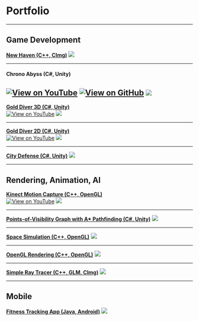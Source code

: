 # Portfolio

---

## Game Development

**[New Haven (C++, CImg)](https://github.com/OmarAlFarajat/New-Haven-Board-Game)**
<img src="images/new-haven_thumbnail.jpg?raw=true"/>

---
#### Chrono Abyss (C#, Unity)
<!-- **[Chrono Abyss (C#, Unity)](https://github.com/christopherdufort/Dream-Eater-Interactive)** -->
[![View on YouTube](images/youtube_icon.jpg?raw=true)](https://www.youtube.com/watch?v=_nvECaCOx4Y)
[![View on GitHub](images/github_icon.jpg?raw=true)](https://github.com/christopherdufort/Dream-Eater-Interactive)
<img src="images/chrono-abyss_thumbnail.jpg?raw=true"/>
---

**[Gold Diver 3D (C#, Unity)](https://github.com/OmarAlFarajat/Gold-Diver-3D)**
<br>[![View on YouTube](images/youtube_icon.jpg?raw=true)](https://www.youtube.com/watch?v=sOH0t1z6z34)
<img src="images/gold-diver-3d_thumbnail.jpg?raw=true"/>

---

**[Gold Diver 2D (C#, Unity)](https://github.com/OmarAlFarajat/Gold-Diver-2D)**
<br>[![View on YouTube](images/youtube_icon.jpg?raw=true)](https://www.youtube.com/watch?v=XjyPEf7X2iE)
<img src="images/gold-diver-2d_thumbnail.jpg?raw=true"/>

---

**[City Defense (C#, Unity)](https://github.com/zee366/CityDefense)**
<img src="images/city-defense_thumbnail.jpg?raw=true"/>

---

## Rendering, Animation, AI

**[Kinect Motion Capture (C++, OpenGL)](https://github.com/OmarAlFarajat/Kinect-Motion-Capture)**
<br>[![View on YouTube](images/youtube_icon.jpg?raw=true)](https://www.youtube.com/watch?v=YRt8sM6gbdI)
<img src="images/kinect-mocap_thumbnail.jpg?raw=true"/>

---

**[Points-of-Visibility Graph with A* Pathfinding (C#, Unity)](https://github.com/OmarAlFarajat/Unity-POV-Graph)**
<img src="images/pov-graph_thumbnail.jpg?raw=true"/>

---

**[Space Simulation (C++, OpenGL)](https://github.com/zee366/SpaceSimulation)**
<img src="images/space-sim_thumbnail.jpg?raw=true"/>

---

**[OpenGL Rendering (C++, OpenGL)](https://github.com/OmarAlFarajat/OpenGL-Rendering)**
<img src="images/opengl-render_thumbnail.jpg?raw=true"/>

---

**[Simple Ray Tracer (C++, GLM, CImg)](https://github.com/OmarAlFarajat/Simple-Ray-Tracer)**
<img src="images/ray-tracer_thumbnail.jpg?raw=true"/>

---

## Mobile

**[Fitness Tracking App (Java, Android)](https://github.com/comp354-group-i-j/fitnesstracking)**
<img src="images/fitness-app_thumbnail.jpg?raw=true"/>
